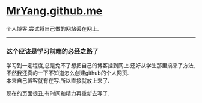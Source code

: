 # [MrYang.github.me](MrYang.github.me)
个人博客.尝试将自己做的网站丢在网上.  
************************  
### 这个应该是学习前端的必经之路了
学习到一定程度,总是免不了想把自己的博客挂到网上.还好从学生那里搞来了方法,不然我还真的一下不知道怎么创建github的个人网页.  
本来自己博客就有在写.所以直接就放上来了.  

现在的页面很丑,有时间和精力再重新去写了.
